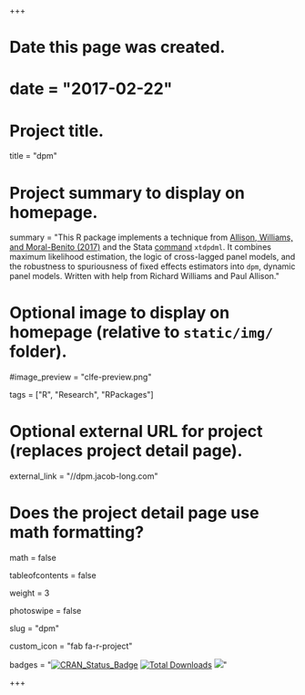 +++
# Date this page was created.
# date = "2017-02-22"

# Project title.
title = "dpm"

# Project summary to display on homepage.
summary = "This R package implements a technique from [Allison, Williams, and Moral-Benito (2017)](https://www3.nd.edu/~rwilliam/dynamic/AllisonWilliamsMoralBenito2017.pdf) and the Stata [command](https://www3.nd.edu/~rwilliam/dynamic/SJPaper.pdf) `xtdpdml`. It combines maximum likelihood estimation, the logic of cross-lagged panel models, and the robustness to spuriousness of fixed effects estimators into `dpm`, dynamic panel models. Written with help from Richard Williams and Paul Allison."

# Optional image to display on homepage (relative to `static/img/` folder).
#image_preview = "clfe-preview.png"

tags = ["R", "Research", "RPackages"]

# Optional external URL for project (replaces project detail page).
external_link = "//dpm.jacob-long.com"

# Does the project detail page use math formatting?
math = false

tableofcontents = false

weight = 3

photoswipe = false

slug = "dpm"

custom_icon = "fab fa-r-project"

badges = "[![CRAN_Status_Badge](https://www.r-pkg.org/badges/version/dpm)](https://cran.r-project.org/package=dpm) [![Total Downloads](https://cranlogs.r-pkg.org/badges/grand-total/dpm)](https://cran.r-project.org/package=dpm) [![](https://img.shields.io/github/stars/jacob-long/dpm.svg?logo=github&style=flat)](https://github.com/jacob-long/dpm)"

+++